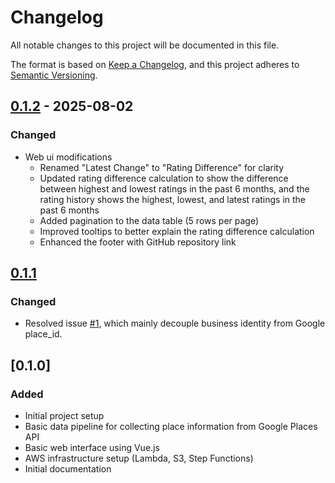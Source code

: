 # Changelog

All notable changes to this project will be documented in this file.

The format is based on [Keep a Changelog](https://keepachangelog.com/en/1.0.0/),
and this project adheres to [Semantic Versioning](https://semver.org/spec/v2.0.0.html).

## [0.1.2] - 2025-08-02

### Changed
- Web ui modifications
    - Renamed "Latest Change" to "Rating Difference" for clarity
    - Updated rating difference calculation to show the difference between highest and lowest ratings in the past 6 months, and the rating history shows the highest, lowest, and latest ratings in the past 6 months
    - Added pagination to the data table (5 rows per page)
    - Improved tooltips to better explain the rating difference calculation
    - Enhanced the footer with GitHub repository link

## [0.1.1]

### Changed
- Resolved issue [#1](https://github.com/william0537/nearby_beverage_explorer/issues/1), which mainly decouple business identity from Google place_id. 

## [0.1.0]

### Added
- Initial project setup
- Basic data pipeline for collecting place information from Google Places API
- Basic web interface using Vue.js
- AWS infrastructure setup (Lambda, S3, Step Functions)
- Initial documentation

[Unreleased]: https://github.com/william0537/nearby_beverage_explorer/compare/v0.1.2...HEAD
[0.1.2]: https://github.com/william0537/nearby_beverage_explorer/compare/v0.1.1...v0.1.2
[0.1.1]: https://github.com/william0537/nearby_beverage_explorer/compare/v0.1.0...v0.1.1
